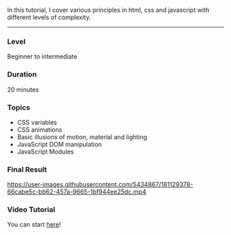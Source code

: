 In this tutorial, I cover various principles in html, css and javascript with different levels of complexity.

---
### Level
Beginner to intermediate

### Duration
20 minutes

### Topics 
- CSS variables
- CSS animations
- Basic illusions of motion, material and lighting
- JavaScript DOM manipulation
- JavaScript Modules

### Final Result
https://user-images.githubusercontent.com/5434867/181129378-66cabe5c-bb62-457a-9665-1bf944ee25dc.mp4


### Video Tutorial
You can start [here](https://youtube.com/playlist?list=PLe3aKVa5v6Z7YgxHYfXhMAeIDVdnKYHeI)!
